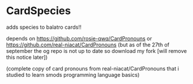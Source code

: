 # CardSpecies
adds species to balatro cards!!

depends on https://github.com/rosie-qwq/CardPronouns or https://github.com/real-niacat/CardPronouns (but as of the 27th of september the og repo is not up to date so download my fork [will remove this notice later])

(complete copy of card pronouns from real-niacat/CardPronouns that i studied to learn smods programming language basics)
